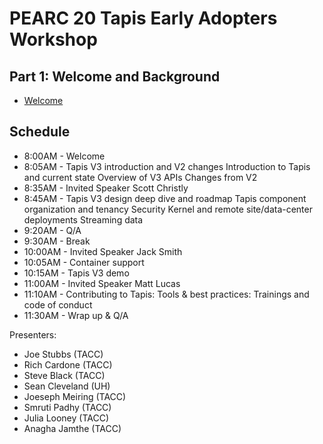 # PEARC 20 Tapis Early Adopters Workshop

## Part 1: Welcome and Background
* [Welcome](./welcome/intro.md)

## Schedule
* 8:00AM  - Welcome 
* 8:05AM  - Tapis V3 introduction and V2 changes 
		    Introduction to Tapis and current state 
		    Overview of V3 APIs 
		    Changes from V2 
* 8:35AM  - Invited Speaker Scott Christly 
* 8:45AM  - Tapis V3 design deep dive and roadmap
		    Tapis component organization and tenancy 
            Security Kernel and remote site/data-center deployments 
            Streaming data 
* 9:20AM  - Q/A  
* 9:30AM  - Break
* 10:00AM - Invited Speaker Jack Smith
* 10:05AM - Container support 
* 10:15AM - Tapis V3 demo 
* 11:00AM - Invited Speaker Matt Lucas
* 11:10AM - Contributing to Tapis: 
		    Tools & best practices: 
	        Trainings and code of conduct
* 11:30AM - Wrap up & Q/A


Presenters: 
* Joe Stubbs (TACC)
* Rich Cardone (TACC)
* Steve Black (TACC)
* Sean Cleveland (UH)
* Joeseph Meiring (TACC)
* Smruti Padhy (TACC)
* Julia Looney (TACC)
* Anagha Jamthe (TACC)

